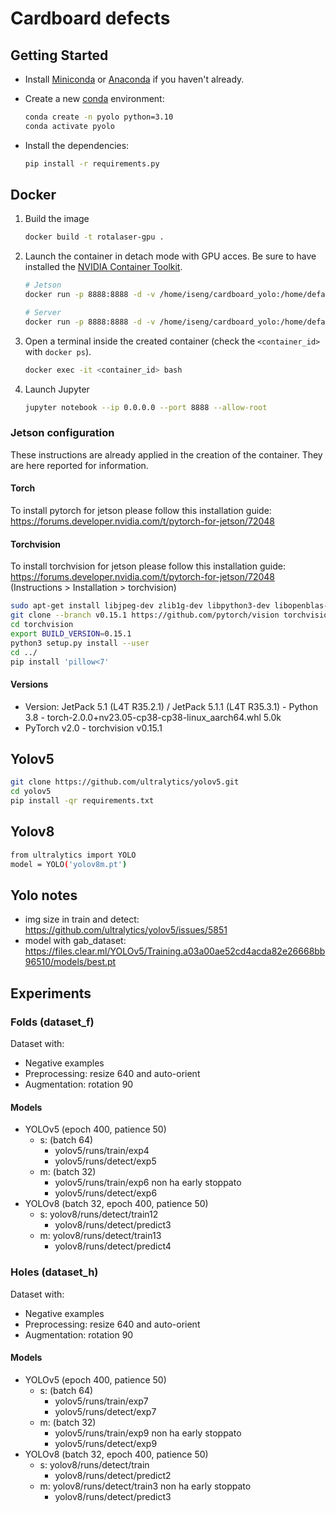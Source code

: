 # Cardboard defects

## Getting Started
- Install [Miniconda](https://docs.anaconda.com/free/miniconda/) or [Anaconda](https://www.anaconda.com/download) if you haven't already.

- Create a new [conda](https://docs.anaconda.com/free/miniconda/) environment:
    ```bash
    conda create -n pyolo python=3.10
    conda activate pyolo
    ```

- Install the dependencies:
    ```bash
    pip install -r requirements.py
    ```

## Docker

1. Build the image
    ```bash
    docker build -t rotalaser-gpu .
    ```
2. Launch the container in detach mode with GPU acces. Be sure to have installed the [NVIDIA Container Toolkit](https://docs.nvidia.com/datacenter/cloud-native/container-toolkit/latest/install-guide.html).
    ```bash
    # Jetson
    docker run -p 8888:8888 -d -v /home/iseng/cardboard_yolo:/home/default/ --runtime nvidia -it rotalaser-gpu bash

    # Server
    docker run -p 8888:8888 -d -v /home/iseng/cardboard_yolo:/home/default/ --gpus=all -it rotalaser-gpu bash
    ```
3. Open a terminal inside the created container (check the `<container_id>` with `docker ps`).
    ```bash
    docker exec -it <container_id> bash
    ```
4. Launch Jupyter
    ```bash
    jupyter notebook --ip 0.0.0.0 --port 8888 --allow-root
    ```

### Jetson configuration
These instructions are already applied in the creation of the container. They are here reported for information.

#### Torch
To install pytorch for jetson please follow this installation guide: https://forums.developer.nvidia.com/t/pytorch-for-jetson/72048

#### Torchvision
To install torchvision for jetson please follow this installation guide: https://forums.developer.nvidia.com/t/pytorch-for-jetson/72048 (Instructions > Installation > torchvision)

```bash
sudo apt-get install libjpeg-dev zlib1g-dev libpython3-dev libopenblas-dev libavcodec-dev libavformat-dev libswscale-dev
git clone --branch v0.15.1 https://github.com/pytorch/vision torchvision
cd torchvision
export BUILD_VERSION=0.15.1
python3 setup.py install --user
cd ../
pip install 'pillow<7'
```

#### Versions
- Version: JetPack 5.1 (L4T R35.2.1) / JetPack 5.1.1 (L4T R35.3.1) - Python 3.8 - torch-2.0.0+nv23.05-cp38-cp38-linux_aarch64.whl 5.0k
- PyTorch v2.0 - torchvision v0.15.1

## Yolov5
```bash
git clone https://github.com/ultralytics/yolov5.git
cd yolov5
pip install -qr requirements.txt
```

## Yolov8
```bash
from ultralytics import YOLO
model = YOLO('yolov8m.pt')
```

## Yolo notes
- img size in train and detect: https://github.com/ultralytics/yolov5/issues/5851
- model with gab_dataset: https://files.clear.ml/YOLOv5/Training.a03a00ae52cd4acda82e26668bb96510/models/best.pt


## Experiments

### Folds (dataset_f)
Dataset with:
- Negative examples
- Preprocessing: resize 640 and auto-orient
- Augmentation: rotation 90

#### Models
- YOLOv5 (epoch 400, patience 50)
    - s: (batch 64)
        - yolov5/runs/train/exp4
        - yolov5/runs/detect/exp5
    - m: (batch 32) 
        - yolov5/runs/train/exp6 non ha early stoppato
        - yolov5/runs/detect/exp6
- YOLOv8 (batch 32, epoch 400, patience 50)
    - s: yolov8/runs/detect/train12
        - yolov8/runs/detect/predict3
    - m: yolov8/runs/detect/train13
        - yolov8/runs/detect/predict4

### Holes (dataset_h)
Dataset with:
- Negative examples
- Preprocessing: resize 640 and auto-orient
- Augmentation: rotation 90

#### Models
- YOLOv5 (epoch 400, patience 50)
    - s: (batch 64)
        - yolov5/runs/train/exp7
        - yolov5/runs/detect/exp7
    - m: (batch 32) 
        - yolov5/runs/train/exp9 non ha early stoppato
        - yolov5/runs/detect/exp9
- YOLOv8 (batch 32, epoch 400, patience 50)
    - s: yolov8/runs/detect/train
        - yolov8/runs/detect/predict2
    - m: yolov8/runs/detect/train3 non ha early stoppato
        - yolov8/runs/detect/predict3